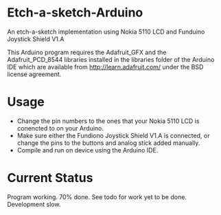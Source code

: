 Etch-a-sketch-Arduino
=====================

An etch-a-sketch implementation using Nokia 5110 LCD and Funduino Joystick Shield V1.A

This Arduino program requires the Adafruit_GFX and the Adafruit_PCD_8544 
libraries installed in the libraries folder of the Arduino IDE which are 
available from http://learn.adafruit.com/ under the BSD license 
agreement.


Usage
=====

- Change the pin numbers to the ones that your Nokia 5110 LCD is 
conencted to on your Arduino.
- Make sure either the Fundiono Joystick Shield V1.A is connected, or 
change the pins to the buttons and analog stick added manually.
- Compile and run on device using the Arduino IDE.


Current Status
==============


Program working.
70% done. See todo for work yet to be done.
Development slow.
